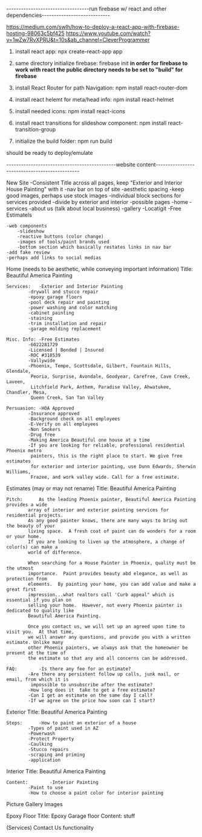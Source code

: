----------------------------------run firebase w/ react and other dependencies----------------------------

https://medium.com/swlh/how-to-deploy-a-react-app-with-firebase-hosting-98063c5bf425
https://www.youtube.com/watch?v=1wZw7RvXPRU&t=10s&ab_channel=CleverProgrammer
   
1) install react app:
    npx create-react-app app

2) same directory initialize firebase: 
    firebase init
        **in order for firebase to work with react the public directory needs to be
        set to "build" for firebase**

3) install React Router for path Navigation:
    npm install react-router-dom

4) install react helemt for meta/head info:
    npm install react-helmet

5) install needed icons:
    npm install react-icons

6) install react transitions for slideshow component:
    npm install react-transition-group

7) initialize the build folder:
    npm run build

should be ready to deploy/emulate

---------------------------------------------website content----------------------------------------------

New Site
	-Consistent Title across all pages, keep "Exterior and Interior House Painting" with it
	-nav bar on top of site
	-aesthetic spacing
	-keep good images, perhaps use stock images
	-individual block sections for services provided
		-divide by exterior and interior
	-possible pages
		-home
		-services
		-about us (talk about local business)
		-gallery
		-Locatigit 		-Free Estimatels

	-web components
		-slideshow
		-reactive buttons (color change)
		-images of tools/paint brands used
		-bottom section which basically restates links in nav bar
	-add fake review
	-perhaps add links to social medias
	

Home (needs to be aesthetic, while conveying important information)
	Title: 	    Beautiful America Painting

	Services:   -Exterior and Interior Painting
		    -drywall and stucco repair
		    -epoxy garage floors
		    -pool deck repair and painting
		    -power washing and color matching
		    -cabinet painting
		    -staining
		    -trim installation and repair
		    -garage molding replacement

	Misc. Info: -Free Estimates
		    -6022281729
		    -Licensed | Bonded | Insured
		    -ROC #318539
		    -Vallywide
			-Phoenix, Tempe, Scottsdale, Gilbert, Fountain Hills, Glendale,
			 Peoria, Surprise, Avondale, Goodyear, Carefree, Cave Creek, Laveen, 
			 Litchfield Park, Anthem, Paradise Valley, Ahwatukee, Chandler, Mesa,
			 Queen Creek, San Tan Valley

	Persuasion: -HOA Approved
		    -Insurance approved
		    -Background check on all employees
		    -E-Verify on all employees
		    -Non Smokers
		    -Drug free
		    -Making America Beautiful one house at a time
		    -If you are looking for reliable, professional residential Phoenix metro 
		     painters, this is the right place to start. We give free estimates 
		     for exterior and interior painting, use Dunn Edwards, Sherwin Williams, 
		     Frazee, and work valley wide. Call for a free estimate.

Estimates (may or may not rename)
	Title: 	    Beautiful America Painting

	Pitch:	    As the leading Phoenix painter, Beautiful America Painting provides a wide 
		    array of interior and exterior painting services for residential projects.  
		    As any good painter knows, there are many ways to bring out the beauty of your 
		    living space.  A fresh coat of paint can do wonders for a room or your home. 
		    If you are looking to liven up the atmosphere, a change of color(s) can make a 
		    world of difference.

		    When searching for a House Painter in Phoenix, quality must be the utmost 
		    importance.  Paint provides beauty abd elegance, as well as protection from 
		    elements.  By painting your home, you can add value and make a great first 
	  	    impression...what realtors call 'Curb appeal" which is essential if you plan on 
		    selling your home.  However, not every Phoenix painter is dedicated to quality like 
		    Beautiful America Painting.

		    Once you contact us, we will set up an agreed upon time to visit you.  At that time,
		    we will answer any questions, and provide you with a written estimate. Unlike many 
	   	    other Phoenix painters, we always ask that the homeowner be present at the time of 
		    the estimate so that any and all concerns can be addressed. 

	FAQ:	    -Is there any fee for an estimate?
		    -Are there any persistent follow up calls, junk mail, or email, from which it is 
		     impossible to unsubscribe after the estimate?
		    -How long does it  take to get a free estimate?
		    -Can I get an estimate on the same day I call?
		    -If we agree on the price how soon can I start?
			
Exterior
	Title: 	    Beautiful America Painting
	
	Steps:	    -How to paint an exterior of a house
		    -Types of paint used in AZ
		    -Powerwash
		    -Protect Property
		    -Caulking
		    -Stucco repairs
		    -scraping and priming
		    -application

Interior
	Title: 	    Beautiful America Painting
	
	Content:	    -Interior Painting
		    -Paint to use
		    -How to choose a paint color for interior painting

Picture Gallery
	Images

Epoxy Floor
	Title:	    Epoxy Garage floor
	Content:	    stuff

(Services)
	Contact Us functionality

